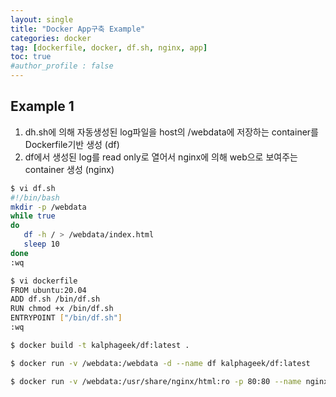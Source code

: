 ```yaml
---
layout: single
title: "Docker App구축 Example"
categories: docker
tag: [dockerfile, docker, df.sh, nginx, app]
toc: true
#author_profile : false
---
```


## Example 1

1. dh.sh에 의해 자동생성된 log파일을 host의 /webdata에 저장하는 container를 Dockerfile기반 생성 (df)
2. df에서 생성된 log를 read only로 열어서 nginx에 의해 web으로 보여주는 container 생성 (nginx)

```bash
$ vi df.sh
#!/bin/bash
mkdir -p /webdata
while true
do
   df -h / > /webdata/index.html
   sleep 10
done
:wq

$ vi dockerfile
FROM ubuntu:20.04
ADD df.sh /bin/df.sh
RUN chmod +x /bin/df.sh
ENTRYPOINT ["/bin/df.sh"]
:wq

$ docker build -t kalphageek/df:latest .

$ docker run -v /webdata:/webdata -d --name df kalphageek/df:latest

$ docker run -v /webdata:/usr/share/nginx/html:ro -p 80:80 --name nginx -d nginx:latest 
```

